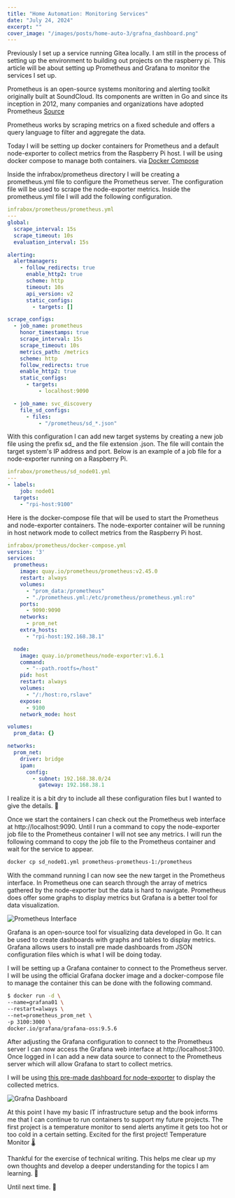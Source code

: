 ```yaml
---
title: "Home Automation: Monitoring Services"
date: "July 24, 2024"
excerpt: ""
cover_image: "/images/posts/home-auto-3/grafna_dashboard.png"
---
```


Previously I set up a service running Gitea locally. I am still in the process of setting up the environment to building out projects on the raspberry pi. This article will be about setting up Prometheus and Grafana to monitor the services I set up.

Prometheus is an open-source systems monitoring and alerting toolkit originally built at SoundCloud. Its components are written in Go and since its inception in 2012, many companies and organizations have adopted Prometheus
[Source](https://prometheus.io/docs/introduction/overview/)

Prometheus works by scraping metrics on a fixed schedule and offers a query language to filter and aggregate the data.

Today I will be setting up docker containers for Prometheus and a default node-exporter to collect metrics from the Raspberry Pi host. I will be using docker compose to manage both containers. via [Docker Compose](https://docs.docker.com/compose/)

Inside the infrabox/prometheus directory I will be creating a prometheus.yml file to configure the Prometheus server. The configuration file will be used to scrape the node-exporter metrics. Inside the prometheus.yml file I will add the following configuration.

```yaml
infrabox/prometheus/prometheus.yml
---
global:
  scrape_interval: 15s
  scrape_timeout: 10s
  evaluation_interval: 15s

alerting:
  alertmanagers:
    - follow_redirects: true
      enable_http2: true
      scheme: http
      timeout: 10s
      api_version: v2
      static_configs:
        - targets: []

scrape_configs:
  - job_name: prometheus
    honor_timestamps: true
    scrape_interval: 15s
    scrape_timeout: 10s
    metrics_path: /metrics
    scheme: http
    follow_redirects: true
    enable_http2: true
    static_configs:
      - targets:
          - localhost:9090

  - job_name: svc_discovery
    file_sd_configs:
      - files:
          - "/prometheus/sd_*.json"
```

With this configuration I can add new target systems by creating a new job file using the prefix sd\_ and the file extension .json. The file will contain the target system's IP address and port. Below is an example of a job file for a node-exporter running on a Raspberry Pi.

```yml
infrabox/prometheus/sd_node01.yml
---
- labels:
    job: node01
  targets:
    - "rpi-host:9100"
```

Here is the docker-compose file that will be used to start the Prometheus and node-exporter containers. The node-exporter container will be running in host network mode to collect metrics from the Raspberry Pi host.

```yml
infrabox/prometheus/docker-compose.yml
version: '3'
services:
  prometheus:
    image: quay.io/prometheus/prometheus:v2.45.0
    restart: always
    volumes:
      - "prom_data:/prometheus"
      - "./prometheus.yml:/etc/prometheus/prometheus.yml:ro"
    ports:
      - 9090:9090
    networks:
      - prom_net
    extra_hosts:
      - "rpi-host:192.168.38.1"

  node:
    image: quay.io/prometheus/node-exporter:v1.6.1
    command:
      - "--path.rootfs=/host"
    pid: host
    restart: always
    volumes:
      - "/:/host:ro,rslave"
    expose:
      - 9100
    network_mode: host

volumes:
  prom_data: {}

networks:
  prom_net:
    driver: bridge
    ipam:
      config:
        - subnet: 192.168.38.0/24
          gateway: 192.168.38.1
```

I realize it is a bit dry to include all these configuration files but I wanted to give the details. 🙂

Once we start the containers I can check out the Prometheus web interface at http://localhost:9090. Until I run a command to copy the node-exporter job file to the Prometheus container I will not see any metrics. I will run the following command to copy the job file to the Prometheus container and wait for the service to appear.

```bash
docker cp sd_node01.yml prometheus-prometheus-1:/prometheus
```

With the command running I can now see the new target in the Prometheus interface. In Prometheus one can search through the array of metrics gathered by the node-exporter but the data is hard to navigate. Prometheus does offer some graphs to display metrics but Grafana is a better tool for data visualization.

![Prometheus Interface](/images/posts/home-auto-3/prometheus_dashboard.png "Prometheus Dashboard")

Grafana is an open-source tool for visualizing data developed in Go. It can be used to create dashboards with graphs and tables to display metrics. Grafana allows users to install pre made dashboards from JSON configuration files which is what I will be doing today.

I will be setting up a Grafana container to connect to the Prometheus server. I will be using the official Grafana docker image and a docker-compose file to manage the container this can be done with the following command.

```bash
$ docker run -d \
--name=grafana01 \
--restart=always \
--net=prometheus_prom_net \
-p 3100:3000 \
docker.io/grafana/grafana-oss:9.5.6
```

After adjusting the Grafana configuration to connect to the Prometheus server I can now access the Grafana web interface at http://localhost:3100. Once logged in I can add a new data source to connect to the Prometheus server which will allow Grafana to start to collect metrics.

I will be using [this pre-made dashboard for node-exporter](https://github.com/rfmoz/grafana-dashboards/blob/master/prometheus/node-exporter-full.json) to display the collected metrics.

![Grafna Dashboard](/images/posts/home-auto-3/grafna_dashboard.png "Grafna Dashboard")

At this point I have my basic IT infrastructure setup and the book informs me that I can continue to run containers to support my future projects. The first project is a temperature monitor to send alerts anytime it gets too hot or too cold in a certain setting. Excited for the first project! Temperature Monitor 🌡️

Thankful for the exercise of technical writing. This helps me clear up my own thoughts and develop a deeper understanding for the topics I am learning. 🙏

Until next time. 🤘
